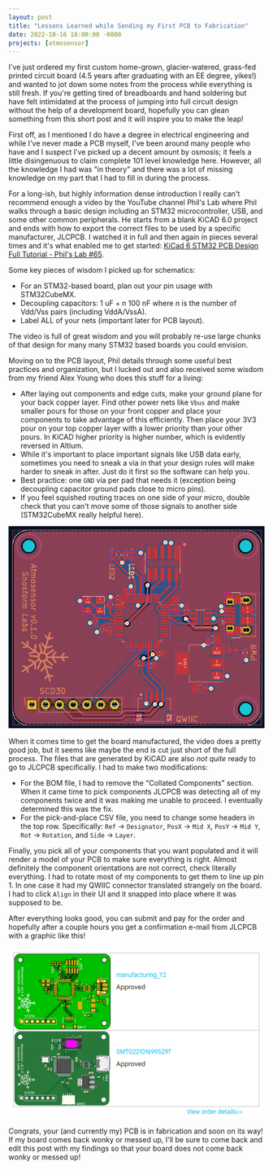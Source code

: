 ```yaml
---
layout: post
title: "Lessons Learned while Sending my First PCB to Fabrication"
date: 2022-10-16 18:00:00 -0800
projects: [atmosensor]
---
```


I've just ordered my first custom home-grown, glacier-watered, grass-fed printed circuit board (4.5 years after graduating with an EE degree, yikes!) and wanted to jot down some notes from the process while everything is still fresh. If you're getting tired of breadboards and hand soldering but have felt intimidated at the process of jumping into full circuit design without the help of a development board, hopefully you can glean something from this short post and it will inspire you to make the leap!

First off, as I mentioned I do have a degree in electrical engineering and while I've never made a PCB myself, I've been around many people who have and I suspect I've picked up a decent amount by osmosis; it feels a little disingenuous to claim complete 101 level knowledge here. However, all the knowledge I had was "in theory" and there was a lot of missing knowledge on my part that I had to fill in during the process.

For a long-ish, but highly information dense introduction I really can't recommend enough a video by the YouTube channel Phil's Lab where Phil walks through a basic design including an STM32 microcontroller, USB, and some other common peripherals. He starts from a blank KiCAD 6.0 project and ends with how to export the correct files to be used by a specific manufacturer, JLCPCB. I watched it in full and then again in pieces several times and it's what enabled me to get started: [KiCad 6 STM32 PCB Design Full Tutorial - Phil's Lab #65](https://www.youtube.com/watch?v=aVUqaB0IMh4).

Some key pieces of wisdom I picked up for schematics:
* For an STM32-based board, plan out your pin usage with STM32CubeMX.
* Decoupling capacitors: 1 uF + n 100 nF where n is the number of Vdd/Vss pairs (including VddA/VssA).
* Label ALL of your nets (important later for PCB layout).

The video is full of great wisdom and you will probably re-use large chunks of that design for many many STM32 based boards you could envision.

Moving on to the PCB layout, Phil details through some useful best practices and organization, but I lucked out and also received some wisdom from my friend Alex Young who does this stuff for a living:
* After laying out components and edge cuts, make your ground plane for your back copper layer. Find other power nets like `Vbus` and make smaller pours for those on your front copper and place your components to take advantage of this efficiently. Then place your 3V3 pour on your top copper layer with a lower priority than your other pours. In KiCAD higher priority is higher number, which is evidently reversed in Altium.
* While it's important to place important signals like USB data early, sometimes you need to sneak a via in that your design rules will make harder to sneak in after. Just do it first so the software can help you.
* Best practice: one `GND` via per pad that needs it (exception being decoupling capacitor ground pads close to micro pins).
* If you feel squished routing traces on one side of your micro, double check that you can't move some of those signals to another side (STM32CubeMX really helpful here).

![KiCAD PCB Layout](/assets/img/20221016-kicad-pcb-layout.png)

When it comes time to get the board manufactured, the video does a pretty good job, but it seems like maybe the end is cut just short of the full process. The files that are generated by KiCAD are also *not quite* ready to go to JLCPCB specifically. I had to make two modifications:
* For the BOM file, I had to remove the "Collated Components" section. When it came time to pick components JLCPCB was detecting all of my components twice and it was making me unable to proceed. I eventually determined this was the fix.
* For the pick-and-place CSV file, you need to change some headers in the top row. Specifically: `Ref` -> `Designator`, `PosX` -> `Mid X`, `PosY` -> `Mid Y`, `Rot` -> `Rotation`, and `Side` -> `Layer`.

Finally, you pick all of your components that you want populated and it will render a model of your PCB to make sure everything is right. Almost definitely the component orientations are not correct, check literally everything. I had to rotate most of my components to get them to line up pin 1. In one case it had my QWIIC connector translated strangely on the board. I had to click `Align` in their UI and it snapped into place where it was supposed to be.

After everything looks good, you can submit and pay for the order and hopefully after a couple hours you get a confirmation e-mail from JLCPCB with a graphic like this!

![JLCPCB Accepted Order](/assets/img/20221016-jlcpcb-accepted.png)

Congrats, your (and currently my) PCB is in fabrication and soon on its way! If my board comes back wonky or messed up, I'll be sure to come back and edit this post with my findings so that your board does not come back wonky or messed up!